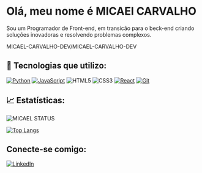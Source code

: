 # Olá, meu nome é MICAEl CARVALHO

Sou um Programador de Front-end, em transicão para o beck-end criando soluções inovadoras e resolvendo problemas complexos.

MICAEL-CARVALHO-DEV/MICAEL-CARVALHO-DEV

## 🚀 Tecnologias que utilizo:

[![Python](https://img.shields.io/badge/Python-3776AB?style=for-the-badge&logo=python&logoColor=white)](https://www.python.org/)
[![JavaScript](https://img.shields.io/badge/JavaScript-F7DF1E?style=for-the-badge&logo=javascript&logoColor=black)](https://developer.mozilla.org/en-US/docs/Web/JavaScript)
![HTML5](https://img.shields.io/badge/html5-%23E34F26.svg?style=for-the-badge&logo=html5&logoColor=white)
![CSS3](https://img.shields.io/badge/css3-%231572B6.svg?style=for-the-badge&logo=css3&logoColor=white)
[![React](https://img.shields.io/badge/React-20232A?style=for-the-badge&logo=react&logoColor=61DAFB)](https://react.dev/)
[![Git](https://img.shields.io/badge/Git-F05032?style=for-the-badge&logo=git&logoColor=white)](https://git-scm.com/)

## 📈 Estatísticas:

![MICAEL STATUS](https://github-readme-stats.vercel.app/api?MICAEL-CARVALHO-DEV=anuraghazra&hide=contribs,prs)

[![Top Langs](https://github-readme-stats.vercel.app/api/top-langs/?MICAEL-CARVALHO-DEV=anuraghazra)](https://github.com/anuraghazra/github-readme-stats)

## Conecte-se comigo:

[![LinkedIn](https://img.shields.io/badge/LinkedIn-0A66C2?style=for-the-badge&logo=linkedin&logoColor=white)]([https://www.linkedin.com/in/micael-carvalho-30210b336/])







